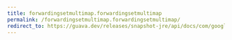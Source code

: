 ```yaml
---
title: forwardingsetmultimap.forwardingsetmultimap
permalink: /forwardingsetmultimap.forwardingsetmultimap/
redirect_to: https://guava.dev/releases/snapshot-jre/api/docs/com/google/common/collect/ForwardingSetMultimap.html#ForwardingSetMultimap--
---
```

